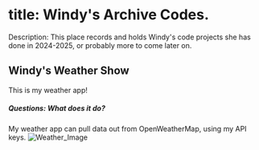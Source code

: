 # title: Windy's Archive Codes.
Description: This place records and holds Windy's code projects she has done in 2024-2025, or probably more to come later on.


## Windy's Weather Show
This is my weather app! 

##### Questions: What does it do?
My weather app can pull data out from OpenWeatherMap, using my API keys.
![Weather_Image](https://github.com/user-attachments/assets/bbaf9a31-b463-437b-a364-a7a7dd993039)    
